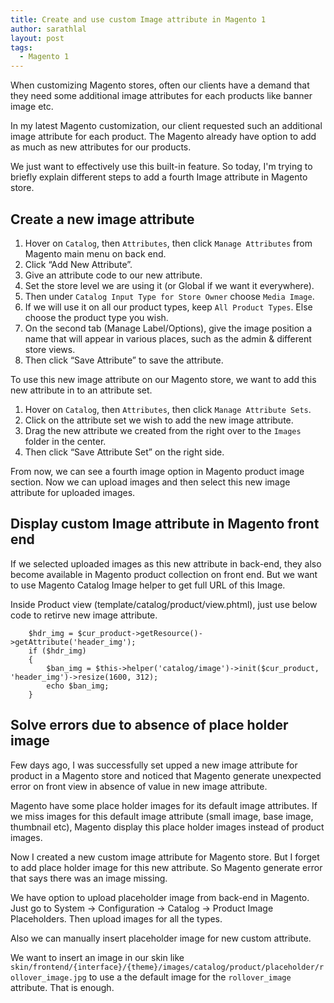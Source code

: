 ```yaml
---
title: Create and use custom Image attribute in Magento 1
author: sarathlal
layout: post
tags:
  - Magento 1
---
```


When customizing Magento stores, often our clients have a demand that they need some additional image attributes for each products like banner image etc.

In my latest Magento customization, our client requested such an additional image attribute for each product. The Magento already have option to add as much as new attributes for our products.

We just want to effectively use this built-in feature. So today, I'm trying to briefly explain different steps to add a fourth Image attribute in Magento store.

## Create a new image attribute

1. Hover on `Catalog`, then `Attributes`, then click `Manage Attributes` from Magento main menu on back end.
2. Click “Add New Attribute”.
3. Give an attribute code to our new attribute.
4. Set the store level we are using it (or Global if we want it everywhere).
5. Then under `Catalog Input Type for Store Owner` choose `Media Image`.
6. If we will use it on all our product types, keep `All Product Types`. Else choose the product type you wish.
7. On the second tab (Manage Label/Options), give the image position a name that will appear in various places, such as the admin & different store views.
8. Then click “Save Attribute” to save the attribute.

To use this new image attribute on our Magento store, we want to add this new attribute in to an attribute set. 

1. Hover on `Catalog`, then `Attributes`, then click `Manage Attribute Sets`.
2. Click on the attribute set we wish to add the new image attribute.
3. Drag the new attribute we created from the right over to the `Images` folder in the center.
4. Then click “Save Attribute Set” on the right side.

From now, we can see a fourth image option in Magento product image section. Now we can upload images and then select this new image attribute for uploaded images.

## Display custom Image attribute in Magento front end

If we selected uploaded images as this new attribute in back-end, they also become available in Magento product collection on front end. But we want to use Magento Catalog Image helper to get full URL of this Image.
		
Inside Product view (template/catalog/product/view.phtml), just use below code to retirve new image attribute.

		$hdr_img = $cur_product->getResource()->getAttribute('header_img');
		if ($hdr_img)
		{
			$ban_img = $this->helper('catalog/image')->init($cur_product, 'header_img')->resize(1600, 312);
			echo $ban_img;
		}
		
## Solve errors due to absence of place holder image

Few days ago, I was successfully set upped a new image attribute for product in a Magento store and noticed that Magento generate unexpected error on front view in absence of value in new image attribute.

Magento have some place holder images for its default image attributes. If we miss images for this default image attribute (small image, base image, thumbnail etc), Magento display this place holder images instead of product images.

Now I created a new custom image attribute for Magento store. But I forget to add place holder image for this new attribute. So Magento generate error that says there was an image missing.

We have option to upload placeholder image from back-end in Magento. Just go to System -> Configuration -> Catalog -> Product Image Placeholders. Then upload images for all the types.

Also we can manually insert placeholder image for new custom attribute.

We want to insert an image in our skin like `skin/frontend/{interface}/{theme}/images/catalog/product/placeholder/rollover_image.jpg` to use a the default image for the `rollover_image` attribute. That is enough.
